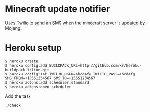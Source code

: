 # Minecraft update notifier

Uses Twilio to send an SMS when the minecraft server is updated by Mojang.

# Heroku setup

    $ heroku create
    $ heroku config:add BUILDPACK_URL=http://github.com/kr/heroku-buildpack-inline.git
    $ heroku config:set TWILIO_USER=abcdefg TWILIO_PASS=abcdefg SMS_FROM=+15551234567 SMS_TO=+15551234567
    $ heroku addons:add scheduler:standard 
    $ heroku addons:open scheduler
    
Add the task

    ./check